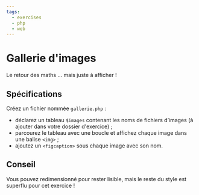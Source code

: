 ```yaml
---
tags:
  - exercises
  - php
  - web
---
```


# Gallerie d'images

Le retour des maths ... mais juste à afficher !

## Spécifications

Créez un fichier nommée `gallerie.php` :

- déclarez un tableau `$images` contenant les noms de fichiers d’images (à ajouter dans votre dossier d'exercice) ;
- parcourez le tableau avec une boucle et affichez chaque image dans une balise `<img>` ;
- ajoutez un `<figcaption>` sous chaque image avec son nom.

## Conseil

Vous pouvez redimensionné pour rester lisible, mais le reste du style est superflu pour cet exercice !
